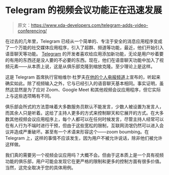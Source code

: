 # Telegram 的视频会议功能正在迅速发展

> 原文：<https://www.xda-developers.com/telegram-adds-video-conferencing/>

在过去的几年里，Telegram 已经从一个简单的、专注于安全的消息应用程序变成了一个万能的社交媒体应用程序，引入了超群、频道等功能，最近，他们开始引入语音聊天等功能。 [Telegram](https://www.xda-developers.com/tag/telegram/) 的开发者喜欢给应用添加新功能，无论是用户吵着要的有用的东西还是没人要的不必要的东西。现在，他们在语音聊天功能中加入了视频元素——从本质上说，这是从俱乐部克隆到缩放克隆。至少理论上是这样。

这是 Telegram 首席执行官帕维尔·杜罗夫[在他的个人电报频道](https://t.me/durov/160)上宣布的，听起来确实如此。除了视频输入之外，它与已经引入的语音聊天基本相同。事实证明，虽然这显然是为了应对 Zoom、Google Meet 和其他视频会议应用程序，但它实际上与这些选项略有不同。

俱乐部会所式的方法意味着大多数服务员默认不能发言，少数人被设置为发言人，而其余人只是听着。这给了主持人更多的方式来控制聊天和它展开的方式。在大多数其他视频会议应用程序上，每个人都可以在任何时候发言，尽管主持人经常可以在有人行为不端时进行干预，但由于这些宽松的限制，互联网流氓仍然可以进入会议并造成严重破坏。甚至有一个术语来形容这个——zoom boumbing。在 Telegram 上，这样的事情不应该发生，因为用户不被允许说话，除非他们被允许这样做。

我们真的需要另一个视频会议应用吗？大概不会。但由于这本质上是一个具有视频功能的俱乐部，用户可能会发现它在更严格的限制和更多的控制方面有很多价值。当然，这完全取决于您的具体用例。
